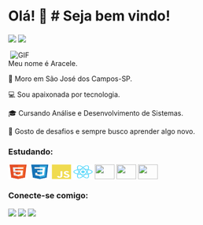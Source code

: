 # Olá! 👋   # Seja bem vindo!

<div>

<a href="https://github.com/aracelesouza"> </a>

<img height="150em"   align="center" src="https://github-readme-stats.vercel.app/api?username=aracelesouza&show_icons=true&theme=jolly&include_all_commits=true&count_private=true"/>

<img height="150em"  align="center" src="https://github-readme-stats.vercel.app/api/top-langs/?username=aracelesouza&&layout=compact&hide=shell&theme=jolly"/>

</div>

<img scr = "https://github.com/AraceleSouza/AraceleSouza/blob/53db113b864d2903ee8f79d5a6f2ad26f71fe492/capa%20GitHub.png" width="150px" />

<img align= "right" alt= 'GIF' src= "https://octocat-generator-assets.githubusercontent.com/my-octocat-1624419416217.png" width= "500px" />

Meu nome é Aracele.


<p>📌 Moro em São José dos Campos-SP. </p>
<p>💻 Sou apaixonada por tecnologia.</p>
<p>🎓 Cursando Análise e Desenvolvimento de Sistemas. </p>
<p>🎯 Gosto de desafios e sempre busco aprender algo novo.</p>
 
### Estudando:
<div style="display:inline_block">
<img align="center" height="30" width="40" src="https://raw.githubusercontent.com/devicons/devicon/master/icons/html5/html5-original.svg">
<img align="center" height="30" width="40" src="https://raw.githubusercontent.com/devicons/devicon/master/icons/css3/css3-original.svg">
<img align="center" height="30" width="40" src="https://raw.githubusercontent.com/devicons/devicon/master/icons/javascript/javascript-plain.svg">
<img align="center" height="30" width="40" src="https://raw.githubusercontent.com/devicons/devicon/master/icons/react/react-original.svg">
<img align="center" height="30" width="40" src="https://cdn.jsdelivr.net/gh/devicons/devicon/icons/angularjs/angularjs-original.svg">
<img align="center" height="30" width="40" src="https://cdn.jsdelivr.net/gh/devicons/devicon/icons/java/java-original.svg">
<img align="center" height="30" width="40" src="https://cdn.jsdelivr.net/gh/devicons/devicon/icons/mysql/mysql-original.svg"><div>

### Conecte-se comigo:
<a href="https://www.linkedin.com/in/aracelesouza-45875016a" target="_blank"><img src="https://img.shields.io/badge/-LinkedIn-%230077B5?style=for-the-badge&logo=linkedin&logoColor=white" target="_blank"></a> <a href = "mailto:[aracele-souza@hotmail.com]"><img src="https://img.shields.io/badge/Microsoft_Outlook-0078D4?style=for-the-badge&logo=microsoft-outlook&logoColor=white" target="_blank"></a> <a href="https://instagram.com/aracelesouza2" target="_blank"><img src="https://img.shields.io/badge/-Instagram-%23E4405F?style=for-the-badge&logo=instagram&logoColor=white" target="_blank"></a>
</div>

